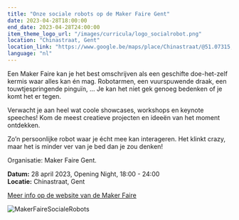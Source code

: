 ```yaml
---
title: "Onze sociale robots op de Maker Faire Gent"
date: 2023-04-28T18:00:00
end_date: 2023-04-28T24:00:00
item_theme_logo_url: "/images/curricula/logo_socialrobot.png"
location: "Chinastraat, Gent" 
location_link: "https://www.google.be/maps/place/Chinastraat/@51.07315,3.7340713,17z/data=!4m15!1m8!3m7!1s0x47c3712ea9c78c3d:0xecbfffc6fe91814e!2sChinastraat,+9000+Gent!3b1!8m2!3d51.07315!4d3.73626!16s%2Fg%2F1tgvcsy4!3m5!1s0x47c371b6ec503be5:0xb194aff3f37b6329!8m2!3d51.0728354!4d3.7354392!16s%2Fg%2F11h18nfrk7"
language: "nl"
---
```


Een Maker Faire kan je het best omschrijven als een geschifte doe-het-zelf kermis waar alles kan én mag. 
Robotarmen, een vuurspuwende draak, een touwtjespringende pinguïn, … Je kan het niet gek genoeg bedenken of je komt het er tegen.

Verwacht je aan heel wat coole showcases, workshops en keynote speeches! Kom de meest creatieve projecten en ideeën van het moment ontdekken.

Zo’n persoonlijke robot waar je écht mee kan interageren. Het klinkt crazy, maar het is minder ver van je bed dan je zou denken! 

Organisatie: Maker Faire Gent.

**Datum:** 28 april 2023, Opening Night, 18:00 - 24:00<br>
**Locatie:**  Chinastraat, Gent

[Meer info op de website van de Maker Faire](https://www.makerfairegent.be/programma-item/sociale-robots-by-ugent-en-dwengo)

![MakerFaireSocialeRobots](https://user-images.githubusercontent.com/48352335/225373845-4f8fafa6-be5c-4dec-a1d3-5cb668393268.png)
